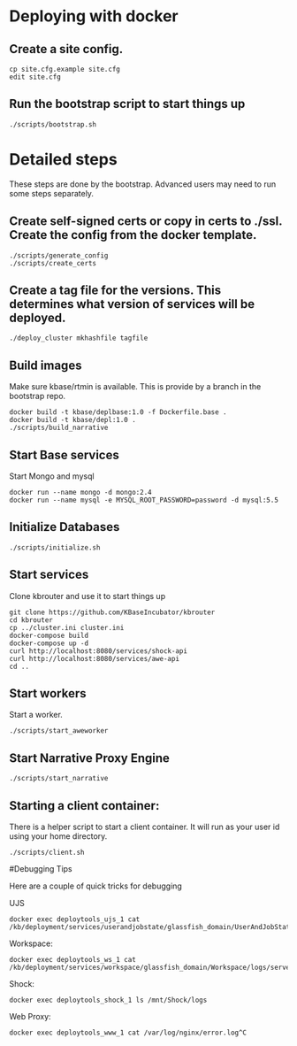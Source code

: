 # Deploying with docker

## Create a site config.

    cp site.cfg.example site.cfg
    edit site.cfg

## Run the bootstrap script to start things up

    ./scripts/bootstrap.sh

# Detailed steps

These steps are done by the bootstrap.  Advanced users may need to run some steps separately.

## Create self-signed certs or copy in certs to ./ssl.  Create the config from the docker template.

    ./scripts/generate_config
    ./scripts/create_certs

## Create a tag file for the versions.  This determines what version of services will be deployed.

    ./deploy_cluster mkhashfile tagfile


## Build images

Make sure kbase/rtmin is available. This is provide by a branch in the bootstrap repo.

    docker build -t kbase/deplbase:1.0 -f Dockerfile.base .
    docker build -t kbase/depl:1.0 .
    ./scripts/build_narrative

## Start Base services

Start Mongo and mysql

    docker run --name mongo -d mongo:2.4
    docker run --name mysql -e MYSQL_ROOT_PASSWORD=password -d mysql:5.5

## Initialize Databases

    ./scripts/initialize.sh

## Start services

Clone kbrouter and use it to start things up

    git clone https://github.com/KBaseIncubator/kbrouter
    cd kbrouter
    cp ../cluster.ini cluster.ini
    docker-compose build
    docker-compose up -d
    curl http://localhost:8080/services/shock-api
    curl http://localhost:8080/services/awe-api
    cd ..

## Start workers

Start a worker.

    ./scripts/start_aweworker

## Start Narrative Proxy Engine

    ./scripts/start_narrative

## Starting a client container:

There is a helper script to start a client container.  It will run as your user id using your home directory.

    ./scripts/client.sh

#Debugging Tips

Here are a couple of quick tricks for debugging

UJS

    docker exec deploytools_ujs_1 cat /kb/deployment/services/userandjobstate/glassfish_domain/UserAndJobState/logs/server.log

Workspace:

    docker exec deploytools_ws_1 cat /kb/deployment/services/workspace/glassfish_domain/Workspace/logs/server.log

Shock:

    docker exec deploytools_shock_1 ls /mnt/Shock/logs

Web Proxy:

    docker exec deploytools_www_1 cat /var/log/nginx/error.log^C

